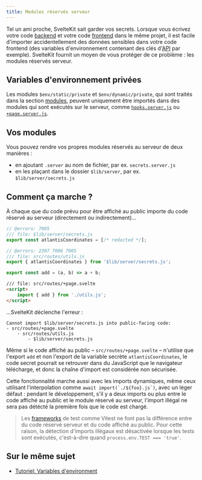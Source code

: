```yaml
---
title: Modules réservés serveur
---
```


Tel un ami proche, SvelteKit sait garder vos secrets. Lorsque vous écrivez votre code <span class="vo">[backend](PUBLIC_SVELTE_SITE_URL/docs/web#backend)</span> et votre code <span class="vo">[frontend](PUBLIC_SVELTE_SITE_URL/docs/web#frontend)</span> dans le même projet, il est facile d'importer accidentellement des données sensibles dans votre code frontend (des variables d'environnement contenant des clés d'<span class="vo">[API](PUBLIC_SVELTE_SITE_URL/docs/developpement)</span> par exemple). SvelteKit fournit un moyen de vous protéger de ce problème : les modules réservés serveur.

## Variables d'environnement privées

Les modules `$env/static/private` et `$env/dynamic/private`, qui sont traités dans la section [modules](modules), peuvent uniquement être importés dans des modules qui sont exécutés sur le serveur, comme [`hooks.server.js`](hooks#hooks-de-serveur) ou [`+page.server.js`](routing#page-page-server-js).

## Vos modules

Vous pouvez rendre vos propres modules réservés au serveur de deux manières :

- en ajoutant `.server` au nom de fichier, par ex. `secrets.server.js`
- en les plaçant dans le dossier `$lib/server`, par ex. `$lib/server/secrets.js`

## Comment ça marche ?

À chaque que du code prévu pour être affiché au public importe du code réservé au serveur (directement ou indirectement)...

```js
// @errors: 7005
/// file: $lib/server/secrets.js
export const atlantisCoordinates = [/* redacted */];
```

```js
// @errors: 2307 7006 7005
/// file: src/routes/utils.js
export { atlantisCoordinates } from '$lib/server/secrets.js';

export const add = (a, b) => a + b;
```

```html
/// file: src/routes/+page.svelte
<script>
	import { add } from './utils.js';
</script>
```

...SvelteKit déclenche l'erreur :

```
Cannot import $lib/server/secrets.js into public-facing code:
- src/routes/+page.svelte
	- src/routes/utils.js
		- $lib/server/secrets.js
```

Même si le code affiché au public – `src/routes/+page.svelte` – n'utilise que l'export `add` et non l'export de la variable secrète `atlantisCoordinates`, le code secret pourrait se retrouver dans du JavaScript que le navigateur télécharge, et donc la chaîne d'import est considérée non sécurisée.

Cette fonctionnalité marche aussi avec les imports dynamiques, même ceux utilisant l'interpolation comme ``await import(`./${foo}.js`)``, avec un léger défaut : pendant le développement, s'il y a deux imports ou plus entre le code affiché au public et le module réservé au serveur, l'import illégal ne sera pas détécté la première fois que le code est chargé.

> Les <span class="vo">[frameworks](PUBLIC_SVELTE_SITE_URL/docs/web#framework)</span> de test comme Vitest ne font pas la différence entre du code réservé serveur et du code affiché au public. Pour cette raison, la détection d'imports illégaux est désactivée lorsque les tests sont exécutés, c'est-à-dire quand `process.env.TEST === 'true'`.

## Sur le même sujet

- [Tutoriel: Variables d'environment](PUBLIC_LEARN_SITE_URL/tutorial/env-static-private)
